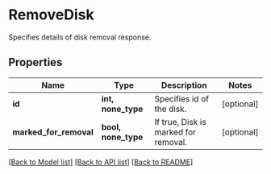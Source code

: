# RemoveDisk

Specifies details of disk removal response.

## Properties
Name | Type | Description | Notes
------------ | ------------- | ------------- | -------------
**id** | **int, none_type** | Specifies id of the disk. | [optional] 
**marked_for_removal** | **bool, none_type** | If true, Disk is marked for removal. | [optional] 

[[Back to Model list]](../README.md#documentation-for-models) [[Back to API list]](../README.md#documentation-for-api-endpoints) [[Back to README]](../README.md)


